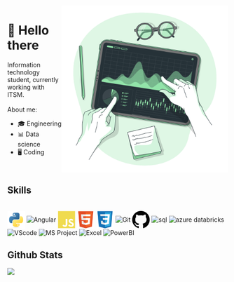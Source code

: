 <img align="right" alt="Developer vector created by storyset - www.freepik.com" height="380" src="/9233864_4085216.svg">

<h1>
    <span>👋 Hello there</span>
</h1>

Information technology student, currently working with ITSM.  
<br>
About me:
 - 🎓 Engineering
 - 📊 Data science
 - 🖥 Coding
<br>

<!--
<p align="left">
<a href="https://www.linkedin.com/in/gabriel-lombardi-9aaa16154/"><img src="https://img.shields.io/badge/LinkedIn-blue?style=for-the-badge&logo=linkedin&logoColor=white" alt="LinkedIn Badge"></a>
<a href="https://github.com/lombardi-g"><img src="https://img.shields.io/badge/github-%23121011.svg?style=for-the-badge&logo=github&logoColor=white alt="Github Badge"></a> -->
</p>

## Skills


<div style="display: inline_block"><br>
    
  <img align="center" alt="Python" height="40" width="40" src="https://raw.githubusercontent.com/devicons/devicon/master/icons/python/python-original.svg">
<img align="center" alt="Angular" height="48" width="48" src="https://raw.githubusercontent.com/dheereshagrwal/colored-icons/ba0f2cbb8690addd525c73d340cc8e46044ee604/icons/angular/angular.svg">
  <img align="center" alt="Js" height="40" width="40" src="https://raw.githubusercontent.com/devicons/devicon/master/icons/javascript/javascript-plain.svg">
  <img align="center" alt="HTML" height="40" width="40" src="https://raw.githubusercontent.com/devicons/devicon/master/icons/html5/html5-original.svg">
  <img align="center" alt="CSS" height="40" width="40" src="https://raw.githubusercontent.com/devicons/devicon/master/icons/css3/css3-original.svg">
  <img align="center" alt="Git" height="40" width="40" src="https://cdn.jsdelivr.net/gh/devicons/devicon/icons/git/git-original.svg">
  <img align="center" alt="GitHub" height="40" width="40" src="github.png">
  <img align="center" alt="sql" height="45" width="45" src="https://cdn-icons-png.flaticon.com/512/4492/4492311.png">
  <img align="center" alt="azure databricks" height="40" width="40" src="https://www.vectorlogo.zone/logos/databricks/databricks-icon.svg">
  <img align="center" alt="VScode" height="40" width="40" src="https://cdn.jsdelivr.net/gh/devicons/devicon/icons/vscode/vscode-original.svg">
  <img align="center" alt="MS Project" height="40" width="40" src="https://raw.githubusercontent.com/sandroasp/Microsoft-Integration-and-Azure-Stencils-Pack-for-Visio/79229e56a2f8d5e49db1df89d517848b9cfc4610/Office%20365/SVG/Project.svg">
  <img align="center" alt="Excel" height="47" width="47" src="https://raw.githubusercontent.com/sandroasp/Microsoft-Integration-and-Azure-Stencils-Pack-for-Visio/79229e56a2f8d5e49db1df89d517848b9cfc4610/Office%20365/SVG/Excel.svg">
  <img align="center" alt="PowerBI" height="40" width="40" src="https://github.com/microsoft/PowerBI-Icons/raw/main/SVG/Power-BI.svg">
  
</div>

## Github Stats
<div style="display:flex">
  
<!--<img align="center" height=180 src="https://streak-stats.demolab.com/?user=lombardi-g&theme=soft-green&card_width=390">-->

<img align="center" height=180 src="https://github-readme-stats.vercel.app/api/top-langs/?username=lombardi-g&exclude_repo=github-readme-streak-stats&langs_count=6&bg_color=222428&title_color=00dc4d&text_color=fff&layout=compact">

</div>
